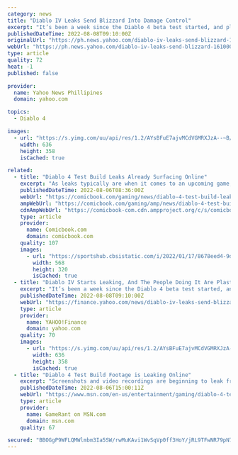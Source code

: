 ```yaml
---
category: news
title: "Diablo IV Leaks Send Blizzard Into Damage Control"
excerpt: "It’s been a week since the Diablo 4 beta test started, and players are already leaking footage of the game on the internet. What’s funny is that the screenshots have the testers’ identifying number ..."
publishedDateTime: 2022-08-08T09:10:00Z
originalUrl: "https://ph.news.yahoo.com/diablo-iv-leaks-send-blizzard-161000016.html"
webUrl: "https://ph.news.yahoo.com/diablo-iv-leaks-send-blizzard-161000016.html"
type: article
quality: 72
heat: -1
published: false

provider:
  name: Yahoo News Phillipines
  domain: yahoo.com

topics:
  - Diablo 4

images:
  - url: "https://s.yimg.com/uu/api/res/1.2/AYsBFuE7ajvMCdVGMRXJzA--~B/aD0zNTg7dz02MzY7YXBwaWQ9eXRhY2h5b24-/https://media.zenfs.com/en/kotaku_564/812b835518191f16ed3489d3be2e9717"
    width: 636
    height: 358
    isCached: true

related:
  - title: "Diablo 4 Test Build Leaks Already Surfacing Online"
    excerpt: "As leaks typically are when it comes to an upcoming game, the leaks from whatever Diablo 4 test is going on now have been spotted here and there throughout the game's subreddit. One such post pulls ..."
    publishedDateTime: 2022-08-06T08:36:00Z
    webUrl: "https://comicbook.com/gaming/news/diablo-4-test-build-leaks-reddit/"
    ampWebUrl: "https://comicbook.com/gaming/amp/news/diablo-4-test-build-leaks-reddit/"
    cdnAmpWebUrl: "https://comicbook-com.cdn.ampproject.org/c/s/comicbook.com/gaming/amp/news/diablo-4-test-build-leaks-reddit/"
    type: article
    provider:
      name: Comicbook.com
      domain: comicbook.com
    quality: 107
    images:
      - url: "https://sportshub.cbsistatic.com/i/2022/01/17/8678eed4-9d9d-4a1c-a8d6-e2eb8a575660/playstation-nintendo-xbox-steam-logos.jpg?width=568&height=320"
        width: 568
        height: 320
        isCached: true
  - title: "Diablo IV Starts Leaking, And The People Doing It Are Plastered All Over It"
    excerpt: "It’s been a week since the Diablo 4 beta test started, and players are already leaking footage of the game on the internet. What’s funny is that the screenshots have the testers’ identifying number ..."
    publishedDateTime: 2022-08-08T09:10:00Z
    webUrl: "https://finance.yahoo.com/news/diablo-iv-leaks-send-blizzard-161000016.html"
    type: article
    provider:
      name: YAHOO!Finance
      domain: yahoo.com
    quality: 70
    images:
      - url: "https://s.yimg.com/uu/api/res/1.2/AYsBFuE7ajvMCdVGMRXJzA--~B/aD0zNTg7dz02MzY7YXBwaWQ9eXRhY2h5b24-/https://media.zenfs.com/en/kotaku_564/812b835518191f16ed3489d3be2e9717"
        width: 636
        height: 358
        isCached: true
  - title: "Diablo 4 Test Build Footage is Leaking Online"
    excerpt: "Screenshots and video recordings are beginning to leak from Blizzard's recently started 'Friends and Family Alpha' for Diablo 4."
    publishedDateTime: 2022-08-06T15:00:11Z
    webUrl: "https://www.msn.com/en-us/entertainment/gaming/diablo-4-test-build-footage-is-leaking-online/ar-AA10nT8c"
    type: article
    provider:
      name: GameRant on MSN.com
      domain: msn.com
    quality: 67

secured: "BBOGgP9WFLQMWlmbm3Ia5SW/rwMuKAvi1WvSqVp0ff3HoY/jRL9TFwNR79pN7N0JrmCk7itB+pwsOfYCrWBuRKZQOLHAuo4pEfqFqDBVHCNSUlTExghqM611AAiEcUFm9X9fb5Iy5+JQsAxdmnIESYxPdznzoaLY1HmgG/alQ+mueoDyJpdj6s0FUz5LN/hjStPxL707OS4pJHeGIfoYovQrQjhAA9LvbjeNTS8Irr0AJZsxtGCKwQ+oiKEIs8cuQEdPxA7yly78gWvp8u7K9Mbbr5drBgkW9FR8V5gp04t/OZWoxysFiaVxPMhhijipxR0u6RM9AG2h2osaO+x0SP7W0KX+MTALCj3Crxmbz6o=;ZUsgnS9V5jI7Lox/zFLfZA=="
---
```


